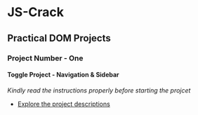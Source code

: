 # JS-Crack

## Practical DOM Projects

### Project Number - One 

#### Toggle Project - Navigation & Sidebar

*Kindly read the instructions properly before starting the projcet*

- [Explore the project descriptions](/read_me/DOM_ONE.md)
